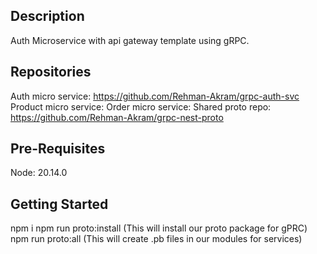 

## Description

Auth Microservice with api gateway template using gRPC.

## Repositories

Auth micro service: https://github.com/Rehman-Akram/grpc-auth-svc
Product micro service:
Order micro service:
Shared proto repo: https://github.com/Rehman-Akram/grpc-nest-proto

## Pre-Requisites

Node: 20.14.0

## Getting Started

npm i
npm run proto:install (This will install our proto package for gPRC)
npm run proto:all (This will create .pb files in our modules for services)
